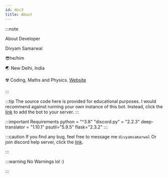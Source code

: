 ```yaml
---
id: doc3
title: About
---
```


:::note

About Developer 

Divyam Samarwal

😎he/him
 
🌏 New Delhi, India

☢️ Coding, Maths and Physics.
[Website](https://divyamsamarwal.github.io/)

:::

:::tip
The source code here is provided for educational purposes. I would recommend against running your own instance of this bot. Instead, click the [link](https://discord.com/api/oauth2/authorize?client_id=858965828716331019&permissions=8&scope=bot%20applications.commands) to add the bot to your server.
:::

:::important
Requirements
python = "^3.8"
"discord.py" = "2.2.3"
deep-translator = "1.10.1"
psutil="5.9.5"
flask="2.3.2"
:::

:::caution
If you find any bug, feel free to message me `divyamsamarwal`
Or join discord help server, click the [link](https://discord.gg/nUFxsaGMQq).

:::

:::warning
No Warnings lol :)

:::

